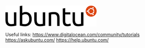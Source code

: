 ![alt text](https://github.com/Jimbobb3r/ubuntu/blob/master/Logo-ubuntu.svg.png?raw=true "Ubuntu Logo")

Useful links: 
https://www.digitalocean.com/community/tutorials 
https://askubuntu.com/ 
https://help.ubuntu.com/ 

